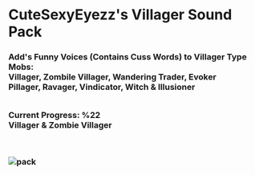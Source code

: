 # CuteSexyEyezz's Villager Sound Pack
<h3> Add's Funny Voices (Contains Cuss Words) to Villager Type Mobs:<br>
  Villager, Zombile Villager, Wandering Trader, Evoker<br> Pillager, Ravager, Vindicator, Witch & Illusioner<br><br>
 
  Current Progress: %22<br>
  Villager & Zombie Villager

<br>
 
![pack](https://user-images.githubusercontent.com/84880814/120070274-918a3480-c081-11eb-9937-b7c8e1eb1f75.png)
